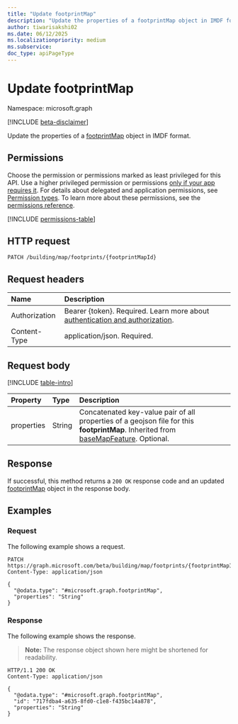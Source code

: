 ```yaml
---
title: "Update footprintMap"
description: "Update the properties of a footprintMap object in IMDF format."
author: tiwarisakshi02
ms.date: 06/12/2025
ms.localizationpriority: medium
ms.subservice: 
doc_type: apiPageType
---
```


# Update footprintMap

Namespace: microsoft.graph

[!INCLUDE [beta-disclaimer](../../includes/beta-disclaimer.md)]

Update the properties of a [footprintMap](../resources/footprintmap.md) object in IMDF format.

## Permissions

Choose the permission or permissions marked as least privileged for this API. Use a higher privileged permission or permissions [only if your app requires it](/graph/permissions-overview#best-practices-for-using-microsoft-graph-permissions). For details about delegated and application permissions, see [Permission types](/graph/permissions-overview#permission-types). To learn more about these permissions, see the [permissions reference](/graph/permissions-reference).

<!-- {
  "blockType": "permissions",
  "name": "footprintmap-update-permissions"
}
-->
[!INCLUDE [permissions-table](../includes/permissions/footprintmap-update-permissions.md)]

## HTTP request

<!-- {
  "blockType": "ignored"
}
-->
``` http
PATCH /building/map/footprints/{footprintMapId}
```

## Request headers

|Name|Description|
|:---|:---|
|Authorization|Bearer {token}. Required. Learn more about [authentication and authorization](/graph/auth/auth-concepts).|
|Content-Type|application/json. Required.|

## Request body

[!INCLUDE [table-intro](../../includes/update-property-table-intro.md)]


|Property|Type|Description|
|:---|:---|:---|
|properties|String|Concatenated key-value pair of all properties of a geojson file for this **footprintMap**. Inherited from [baseMapFeature](../resources/basemapfeature.md). Optional.|



## Response

If successful, this method returns a `200 OK` response code and an updated [footprintMap](../resources/footprintmap.md) object in the response body.

## Examples

### Request

The following example shows a request.
<!-- {
  "blockType": "request",
  "name": "update_footprintmap"
}
-->
``` http
PATCH https://graph.microsoft.com/beta/building/map/footprints/{footprintMapId}
Content-Type: application/json

{
  "@odata.type": "#microsoft.graph.footprintMap",
  "properties": "String"
}
```


### Response

The following example shows the response.
>**Note:** The response object shown here might be shortened for readability.
<!-- {
  "blockType": "response",
  "truncated": true
}
-->
``` http
HTTP/1.1 200 OK
Content-Type: application/json

{
  "@odata.type": "#microsoft.graph.footprintMap",
  "id": "717fdba4-a635-8fd0-c1e8-f435bc14a878",
  "properties": "String"
}
```

